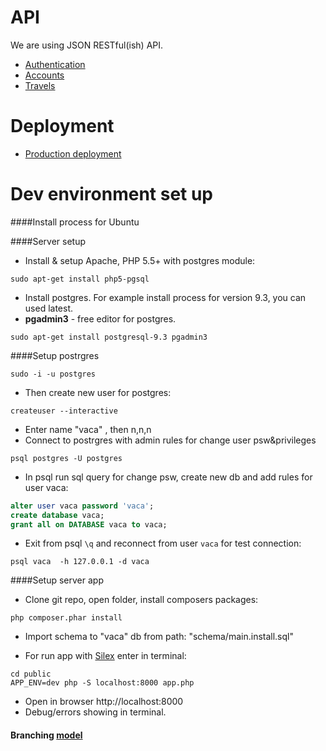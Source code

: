 # API
We are using JSON RESTful(ish) API.

* [Authentication](doc/api/auth.md)
* [Accounts](doc/api/accounts.md)
* [Travels](doc/api/travels.md)

# Deployment
* [Production deployment](doc/deploy.md)

# Dev environment set up

####Install process for Ubuntu

####Server setup
* Install & setup Apache, PHP 5.5+ with postgres module:

 ```
 sudo apt-get install php5-pgsql
 ```
* Install postgres. For example install process for version 9.3, you can used latest.
* <b>pgadmin3</b> - free editor for postgres.

 ```
 sudo apt-get install postgresql-9.3 pgadmin3
 ```
 
####Setup postrgres

```
sudo -i -u postgres
```
* Then create new user for postgres:
```
createuser --interactive
```
* Enter name "vaca" , then n,n,n
* Connect to postrgres with admin rules for change user psw&privileges
```
psql postgres -U postgres
```
* In psql run sql query for change psw, create new db and add rules for user vaca:
```sql
alter user vaca password 'vaca';
create database vaca;
grant all on DATABASE vaca to vaca;
```
* Exit from psql ``` \q ``` and reconnect from user ``` vaca ``` for test connection:
```
psql vaca  -h 127.0.0.1 -d vaca
```
####Setup server app
* Clone git repo, open folder, install composers packages:
```
php composer.phar install
```
* Import schema to "vaca" db from path: "schema/main.install.sql"

* For run app with <a href="http://silex.sensiolabs.org/">Silex</a> enter in terminal:
```
cd public
APP_ENV=dev php -S localhost:8000 app.php
```
* Open in browser http://localhost:8000
* Debug/errors showing in terminal.

#### Branching <a href="http://nvie.com/posts/a-successful-git-branching-model/">model</a> 
